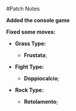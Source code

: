 #Patch Notes

**Added the console game**

**Fixed some moves:**
- **Grass Type:**
  - **Frustata**;
   
- **Fight Type:**
  - **Doppiocalcio**;
   
- **Rock Type:**
  - **Rotolamento**;